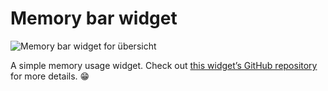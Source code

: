 # Memory bar widget

![Memory bar widget for übersicht](http://cl.ly/image/0H1X3l0z2v04/2014-07-11%20at%204.00%20pm.png)

A simple memory usage widget. Check out [this widget’s GitHub repository](https://github.com/cobyism/ubersicht-memory-bar) for more details. :grin:

